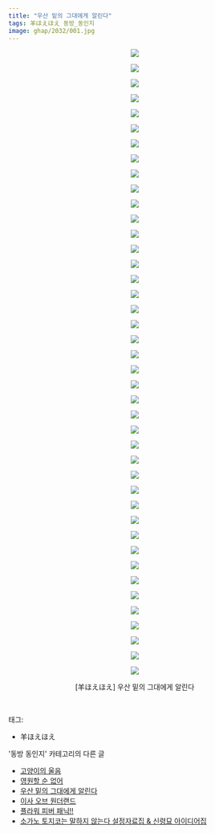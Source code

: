 ```yaml
---
title: "우산 밑의 그대에게 알린다"
tags: 羊ほえほえ 동방_동인지
image: ghap/2032/001.jpg
---
```

<div class="article">
<p style="text-align: center; clear: none; float: none;"><img src="{{ site.nasurl }}/ghap/2032/001.jpg"/></p>
<p style="text-align: center; clear: none; float: none;"><img src="{{ site.nasurl }}/ghap/2032/002.jpg"/></p>
<p style="text-align: center; clear: none; float: none;"><img src="{{ site.nasurl }}/ghap/2032/003.jpg"/></p>
<p style="text-align: center; clear: none; float: none;"><img src="{{ site.nasurl }}/ghap/2032/004.jpg"/></p>
<p style="text-align: center; clear: none; float: none;"><img src="{{ site.nasurl }}/ghap/2032/005.jpg"/></p>
<p style="text-align: center; clear: none; float: none;"><img src="{{ site.nasurl }}/ghap/2032/006.jpg"/></p>
<p style="text-align: center; clear: none; float: none;"><img src="{{ site.nasurl }}/ghap/2032/007.jpg"/></p>
<p style="text-align: center; clear: none; float: none;"><img src="{{ site.nasurl }}/ghap/2032/008.jpg"/></p>
<p style="text-align: center; clear: none; float: none;"><img src="{{ site.nasurl }}/ghap/2032/009.jpg"/></p>
<p style="text-align: center; clear: none; float: none;"><img src="{{ site.nasurl }}/ghap/2032/010.jpg"/></p>
<p style="text-align: center; clear: none; float: none;"><img src="{{ site.nasurl }}/ghap/2032/011.jpg"/></p>
<p style="text-align: center; clear: none; float: none;"><img src="{{ site.nasurl }}/ghap/2032/012.jpg"/></p>
<p style="text-align: center; clear: none; float: none;"><img src="{{ site.nasurl }}/ghap/2032/013.jpg"/></p>
<p style="text-align: center; clear: none; float: none;"><img src="{{ site.nasurl }}/ghap/2032/014.jpg"/></p>
<p style="text-align: center; clear: none; float: none;"><img src="{{ site.nasurl }}/ghap/2032/015.jpg"/></p>
<p style="text-align: center; clear: none; float: none;"><img src="{{ site.nasurl }}/ghap/2032/016.jpg"/></p>
<p style="text-align: center; clear: none; float: none;"><img src="{{ site.nasurl }}/ghap/2032/017.jpg"/></p>
<p style="text-align: center; clear: none; float: none;"><img src="{{ site.nasurl }}/ghap/2032/018.jpg"/></p>
<p style="text-align: center; clear: none; float: none;"><img src="{{ site.nasurl }}/ghap/2032/019.jpg"/></p>
<p style="text-align: center; clear: none; float: none;"><img src="{{ site.nasurl }}/ghap/2032/020.jpg"/></p>
<p style="text-align: center; clear: none; float: none;"><img src="{{ site.nasurl }}/ghap/2032/021.jpg"/></p>
<p style="text-align: center; clear: none; float: none;"><img src="{{ site.nasurl }}/ghap/2032/022.jpg"/></p>
<p style="text-align: center; clear: none; float: none;"><img src="{{ site.nasurl }}/ghap/2032/023.jpg"/></p>
<p style="text-align: center; clear: none; float: none;"><img src="{{ site.nasurl }}/ghap/2032/024.jpg"/></p>
<p style="text-align: center; clear: none; float: none;"><img src="{{ site.nasurl }}/ghap/2032/025.jpg"/></p>
<p style="text-align: center; clear: none; float: none;"><img src="{{ site.nasurl }}/ghap/2032/026.jpg"/></p>
<p style="text-align: center; clear: none; float: none;"><img src="{{ site.nasurl }}/ghap/2032/027.jpg"/></p>
<p style="text-align: center; clear: none; float: none;"><img src="{{ site.nasurl }}/ghap/2032/028.jpg"/></p>
<p style="text-align: center; clear: none; float: none;"><img src="{{ site.nasurl }}/ghap/2032/029.jpg"/></p>
<p style="text-align: center; clear: none; float: none;"><img src="{{ site.nasurl }}/ghap/2032/030.jpg"/></p>
<p style="text-align: center; clear: none; float: none;"><img src="{{ site.nasurl }}/ghap/2032/031.jpg"/></p>
<p style="text-align: center; clear: none; float: none;"><img src="{{ site.nasurl }}/ghap/2032/032.jpg"/></p>
<p style="text-align: center; clear: none; float: none;"><img src="{{ site.nasurl }}/ghap/2032/033.jpg"/></p>
<p style="text-align: center; clear: none; float: none;"><img src="{{ site.nasurl }}/ghap/2032/034.jpg"/></p>
<p style="text-align: center; clear: none; float: none;"><img src="{{ site.nasurl }}/ghap/2032/035.jpg"/></p>
<p style="text-align: center; clear: none; float: none;"><img src="{{ site.nasurl }}/ghap/2032/036.jpg"/></p>
<p style="text-align: center; clear: none; float: none;"><img src="{{ site.nasurl }}/ghap/2032/037.jpg"/></p>
<p style="text-align: center; clear: none; float: none;"><img src="{{ site.nasurl }}/ghap/2032/038.jpg"/></p>
<p style="text-align: center; clear: none; float: none;"><img src="{{ site.nasurl }}/ghap/2032/039.jpg"/></p>
<p style="text-align: center; clear: none; float: none;"><img src="{{ site.nasurl }}/ghap/2032/040.jpg"/></p>
<p style="text-align: center; clear: none; float: none;"><img src="{{ site.nasurl }}/ghap/2032/041.jpg"/></p>
<p style="text-align: center; clear: none; float: none;"><img src="{{ site.nasurl }}/ghap/2032/042.jpg"/></p>
<p style="text-align: center; clear: none; float: none;">[羊ほえほえ] 우산 밑의 그대에게 알린다</p>
<p><br/></p>
</div><div class="tagTrail">
<p>태그: </p>
<ul>
<li>羊ほえほえ</li>
</ul>
</div><div class="another">
<p>'동방 동인지' 카테고리의 다른 글</p>
<ul>
<li><a href="/2016-09-07-ghap_2034">고양이의 울음</a></li>
<li><a href="/2016-09-07-ghap_2033">영원할 순 없어</a></li>
<li><a href="/2016-09-07-ghap_2032">우산 밑의 그대에게 알린다</a></li>
<li><a href="/2016-09-07-ghap_2031">이사 오브 원더랜드</a></li>
<li><a href="/2016-09-07-ghap_2030">플라워 피버 패닉!!</a></li>
<li><a href="/2016-09-07-ghap_2028">소가노 토지코는 말하지 않는다 설정자료집 &amp; 신령묘 아이디어집</a></li>
</ul>
</div><div class="cb_module cb_fluid">
<div class="cb_wrt cb_profile">
</div><!-- commentList close -->
</div>